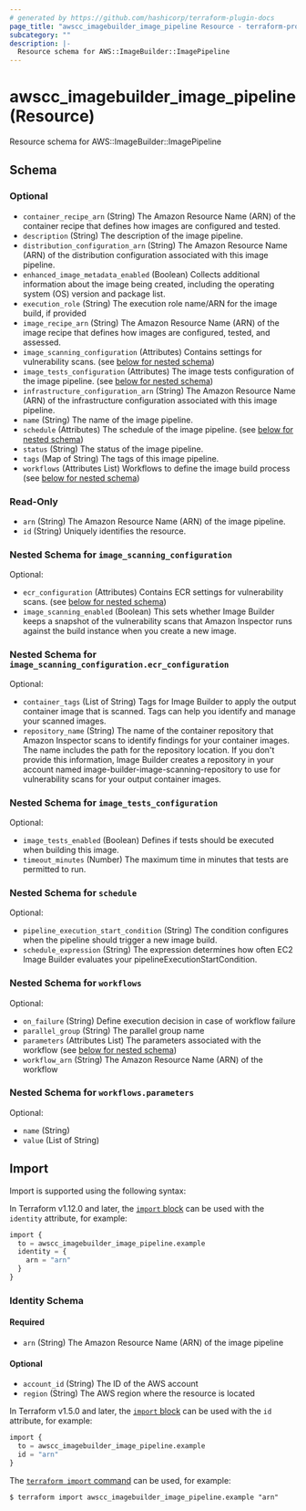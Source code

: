 ```yaml
---
# generated by https://github.com/hashicorp/terraform-plugin-docs
page_title: "awscc_imagebuilder_image_pipeline Resource - terraform-provider-awscc"
subcategory: ""
description: |-
  Resource schema for AWS::ImageBuilder::ImagePipeline
---
```


# awscc_imagebuilder_image_pipeline (Resource)

Resource schema for AWS::ImageBuilder::ImagePipeline



<!-- schema generated by tfplugindocs -->
## Schema

### Optional

- `container_recipe_arn` (String) The Amazon Resource Name (ARN) of the container recipe that defines how images are configured and tested.
- `description` (String) The description of the image pipeline.
- `distribution_configuration_arn` (String) The Amazon Resource Name (ARN) of the distribution configuration associated with this image pipeline.
- `enhanced_image_metadata_enabled` (Boolean) Collects additional information about the image being created, including the operating system (OS) version and package list.
- `execution_role` (String) The execution role name/ARN for the image build, if provided
- `image_recipe_arn` (String) The Amazon Resource Name (ARN) of the image recipe that defines how images are configured, tested, and assessed.
- `image_scanning_configuration` (Attributes) Contains settings for vulnerability scans. (see [below for nested schema](#nestedatt--image_scanning_configuration))
- `image_tests_configuration` (Attributes) The image tests configuration of the image pipeline. (see [below for nested schema](#nestedatt--image_tests_configuration))
- `infrastructure_configuration_arn` (String) The Amazon Resource Name (ARN) of the infrastructure configuration associated with this image pipeline.
- `name` (String) The name of the image pipeline.
- `schedule` (Attributes) The schedule of the image pipeline. (see [below for nested schema](#nestedatt--schedule))
- `status` (String) The status of the image pipeline.
- `tags` (Map of String) The tags of this image pipeline.
- `workflows` (Attributes List) Workflows to define the image build process (see [below for nested schema](#nestedatt--workflows))

### Read-Only

- `arn` (String) The Amazon Resource Name (ARN) of the image pipeline.
- `id` (String) Uniquely identifies the resource.

<a id="nestedatt--image_scanning_configuration"></a>
### Nested Schema for `image_scanning_configuration`

Optional:

- `ecr_configuration` (Attributes) Contains ECR settings for vulnerability scans. (see [below for nested schema](#nestedatt--image_scanning_configuration--ecr_configuration))
- `image_scanning_enabled` (Boolean) This sets whether Image Builder keeps a snapshot of the vulnerability scans that Amazon Inspector runs against the build instance when you create a new image.

<a id="nestedatt--image_scanning_configuration--ecr_configuration"></a>
### Nested Schema for `image_scanning_configuration.ecr_configuration`

Optional:

- `container_tags` (List of String) Tags for Image Builder to apply the output container image that is scanned. Tags can help you identify and manage your scanned images.
- `repository_name` (String) The name of the container repository that Amazon Inspector scans to identify findings for your container images. The name includes the path for the repository location. If you don't provide this information, Image Builder creates a repository in your account named image-builder-image-scanning-repository to use for vulnerability scans for your output container images.



<a id="nestedatt--image_tests_configuration"></a>
### Nested Schema for `image_tests_configuration`

Optional:

- `image_tests_enabled` (Boolean) Defines if tests should be executed when building this image.
- `timeout_minutes` (Number) The maximum time in minutes that tests are permitted to run.


<a id="nestedatt--schedule"></a>
### Nested Schema for `schedule`

Optional:

- `pipeline_execution_start_condition` (String) The condition configures when the pipeline should trigger a new image build.
- `schedule_expression` (String) The expression determines how often EC2 Image Builder evaluates your pipelineExecutionStartCondition.


<a id="nestedatt--workflows"></a>
### Nested Schema for `workflows`

Optional:

- `on_failure` (String) Define execution decision in case of workflow failure
- `parallel_group` (String) The parallel group name
- `parameters` (Attributes List) The parameters associated with the workflow (see [below for nested schema](#nestedatt--workflows--parameters))
- `workflow_arn` (String) The Amazon Resource Name (ARN) of the workflow

<a id="nestedatt--workflows--parameters"></a>
### Nested Schema for `workflows.parameters`

Optional:

- `name` (String)
- `value` (List of String)

## Import

Import is supported using the following syntax:

In Terraform v1.12.0 and later, the [`import` block](https://developer.hashicorp.com/terraform/language/import) can be used with the `identity` attribute, for example:

```terraform
import {
  to = awscc_imagebuilder_image_pipeline.example
  identity = {
    arn = "arn"
  }
}
```

<!-- schema generated by tfplugindocs -->
### Identity Schema

#### Required

- `arn` (String) The Amazon Resource Name (ARN) of the image pipeline

#### Optional

- `account_id` (String) The ID of the AWS account
- `region` (String) The AWS region where the resource is located

In Terraform v1.5.0 and later, the [`import` block](https://developer.hashicorp.com/terraform/language/import) can be used with the `id` attribute, for example:

```terraform
import {
  to = awscc_imagebuilder_image_pipeline.example
  id = "arn"
}
```

The [`terraform import` command](https://developer.hashicorp.com/terraform/cli/commands/import) can be used, for example:

```shell
$ terraform import awscc_imagebuilder_image_pipeline.example "arn"
```
